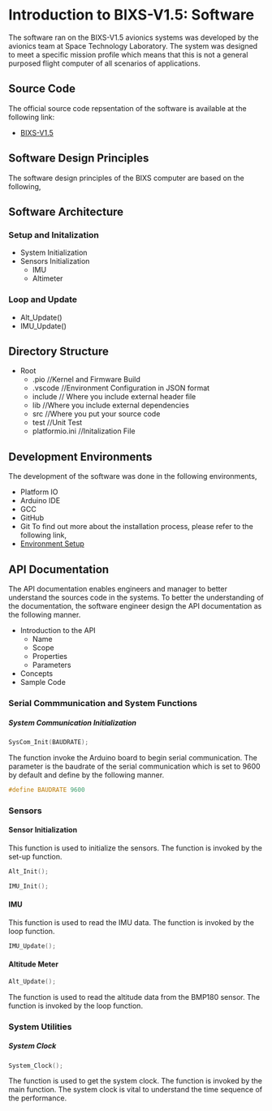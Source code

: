 # Introduction to BIXS-V1.5: Software
The software ran on the BIXS-V1.5 avionics systems was developed by the avionics team at Space Technology Laboratory. The system was designed to meet a specific mission profile which means that this is not a general purposed flight computer of all scenarios of applications. 

## Source Code
The official source code repsentation of the software is available at the following link:
- [BIXS-V1.5](https://github.com/TKU-STL/BIXS-Arduino-V1)

## Software Design Principles
The software design principles of the BIXS computer are based on the following,

## Software Architecture

### Setup and Initalization
- System Initialization
- Sensors Initialization
    - IMU
    - Altimeter

### Loop and Update
- Alt_Update()
- IMU_Update()

## Directory Structure
- Root
    - .pio //Kernel and Firmware Build
    - .vscode //Environment Configuration in JSON format
    - include // Where you include external header file
    - lib //Where you include external dependencies
    - src //Where you put your source code
    - test //Unit Test
    - platformio.ini //Initalization File

## Development Environments
The development of the software was done in the following environments,
- Platform IO
- Arduino IDE
- GCC
- GitHub
- Git
To find out more about the installation process, please refer to the following link,
- [Environment Setup](../Development-Environment.md)

## API Documentation
The API documentation enables engineers and manager to better understand the sources code in the systems. To better the understanding of the documentation, the software engineer design the API documentation as the following manner.
- Introduction to the API
    - Name
    - Scope
    - Properties
    - Parameters
- Concepts
- Sample Code
### Serial Commmunication and System Functions
##### System Communication Initialization
```C
SysCom_Init(BAUDRATE);
```

The function invoke the Arduino board to begin serial communication. The parameter is the baudrate of the serial communication which is set to 9600 by default and define by the following manner.
```C
#define BAUDRATE 9600
```
### Sensors
#### Sensor Initialization
This function is used to initialize the sensors. The function is invoked by the set-up function. 
```C
Alt_Init();
```
```C
IMU_Init();
```
#### IMU
This function is used to read the IMU data. The function is invoked by the loop function.
```C
IMU_Update();
```

#### Altitude Meter 
```C
Alt_Update();
```
The function is used to read the altitude data from the BMP180 sensor. The function is invoked by the loop function.

### System Utilities
##### System Clock
```C
System_Clock();
```
The function is used to get the system clock. The function is invoked by the main function. The system clock is vital to understand the time sequence of the performance.